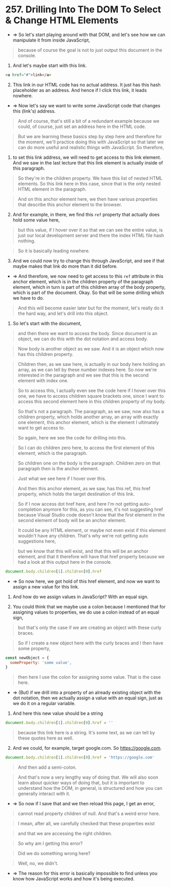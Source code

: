# 257. Drilling Into The DOM To Select & Change HTML Elements

- => So let's start playing around with that DOM, and let's see how we can manipulate it from inside JavaScript,

> because of course the goal is not to just output this document in the console.

1. And let's maybe start with this link.

```html
<a href="#">link</a>
```

2. This link in our HTML code has no actual address. It just has this hash placeholder as an address. And hence if I click this link, it leads nowhere.

- => Now let's say we want to write some JavaScript code that changes this (link's) address.

> And of course, that's still a bit of a redundant example because we could, of course, just set an address here in the HTML code.

> But we are learning these basics step by step here and therefore for the moment, we'll practice doing this with JavaScript so that later we can do more useful and realistic things with JavaScript. So therefore,

1. to set this link address, we will need to get access to this link element. And we saw in the last lecture that this link element is actually inside of this paragraph.

> So they're in the children property. We have this list of nested HTML elements. So this link here in this case, since that is the only nested HTML element in the paragraph.

> And on this anchor element here, we then have various properties that describe this anchor element to the browser.

2. And for example, in there, we find this `ref` property that actually does hold some value here,

> but this value, if I hover over it so that we can see the entire value, is just our local development server and there the index HTML file hash nothing.

> So it is basically leading nowhere.

3. And we could now try to change this through JavaScript, and see if that maybe makes that link do more than it did before.

- => And therefore, we now need to get access to this `ref` attribute in this anchor element, which is in the children property of the paragraph element, which in turn is part of this children array of the body property, which is part of the document. Okay. So that will be some drilling which we have to do.

> And this will become easier later but for the moment, let's really do it the hard way, and let's drill into this object.

1. So let's start with the document,

> and then there we want to access the body. Since document is an object, we can do this with the dot notation and access body.

> Now body is another object as we saw. And it is an object which now has this children property.

> Children then, as we saw here, is actually in our body here holding an array, as we can tell by these number indexes here. So now we're interested in the paragraph and we see that this is the second element with index one.

> So to access this, I actually even see the code here if I hover over this one, we have to access children square brackets one, since I want to access this second element here in this children property of my body.

> So that's not a paragraph. The paragraph, as we saw, now also has a children property, which holds another array, an array with exactly one element, this anchor element, which is the element I ultimately want to get access to.

> So again, here we see the code for drilling into this.

> So I can do children zero here, to access the first element of this element, which is the paragraph.

> So children one on the body is the paragraph. Children zero on that paragraph then is the anchor element.

> Just what we see here if I hover over this.

> And then this anchor element, as we saw, has this ref, this href property, which holds the target destination of this link.

> So if I now access dot href here, and here I'm not getting auto-completion anymore for this, as you can see, it's not suggesting href because Visual Studio code doesn't know that the first element in the second element of body will be an anchor element.

> It could be any HTML element, or maybe not even exist if this element wouldn't have any children. That's why we're not getting auto suggestions here,

> but we know that this will exist, and that this will be an anchor element, and that it therefore will have that href property because we had a look at this output here in the console.

```js
document.body.children[1].children[0].href
```

- => So now here, we got hold of this href element, and now we want to assign a new value for this link.

1. And how do we assign values in JavaScript? With an equal sign.

2. You could think that we maybe use a colon because I mentioned that for assigning values to properties, we do use a colon instead of an equal sign,

> but that's only the case if we are creating an object with these curly braces.

> So if I create a new object here with the curly braces and I then have some property,

```js
const newObject = {
  someProperty: 'some value',
}
```

> then here I use the colon for assigning some value. That is the case here.

- => (But) if we drill into a property of an already existing object with the dot notation, then we actually assign a value with an equal sign, just as we do it on a regular variable.

1. And here this new value should be a string

```js
document.body.children[1].children[0].href = ''
```

> because this link here is a string. It's some text, as we can tell by these quotes here as well.

2. And we could, for example, target google.com. So https://google.com.

```js
document.body.children[1].children[0].href = 'https://google.com'
```

> And then add a semi-colon.

> And that's now a very lengthy way of doing that. We will also soon learn about quicker ways of doing that, but it is important to understand how the DOM, in general, is structured and how you can generally interact with it.

- => So now if I save that and we then reload this page, I get an error,

> cannot read property children of null. And that's a weird error here.

> I mean, after all, we carefully checked that these properties exist

> and that we are accessing the right children.

> So why am I getting this error?

> Did we do something wrong here?

> Well, no, we didn't.

- => The reason for this error is basically impossible to find unless you know how JavaScript works and how it's being executed.
